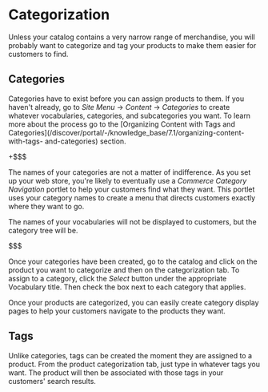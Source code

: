 # Categorization

Unless your catalog contains a very narrow range of merchandise, you will
probably want to categorize and tag your products to make them easier for
customers to find. 

## Categories

Categories have to exist before you can assign products to them. If you haven't
already, go to *Site Menu* &rarr; *Content* &rarr; *Categories* to create
whatever vocabularies, categories, and subcategories you want. To learn more
about the process go to the 
[Organizing Content with Tags and Categories](/discover/portal/-/knowledge_base/7.1/organizing-content-with-tags- and-categories)
section.

+$$$

The names of your categories are not a matter of indifference. As you set up
your web store, you're likely to eventually use a *Commerce Category Navigation*
portlet to help your customers find what they want. This portlet uses your
category names to create a menu that directs customers exactly where they want
to go.

The names of your vocabularies will not be displayed to customers, but the
category tree will be.

$$$

Once your categories have been created, go to the catalog and click on the
product you want to categorize and then on the categorization tab. To assign to
a category, click the *Select* button under the appropriate Vocabulary title.
Then check the box next to each category that applies.

Once your products are categorized, you can easily create category display pages
to help your customers navigate to the products they want.

## Tags

Unlike categories, tags can be created the moment they are assigned to
a product. From the product categorization tab, just type in whatever tags you
want. The product will then be associated with those tags in your customers'
search results.
